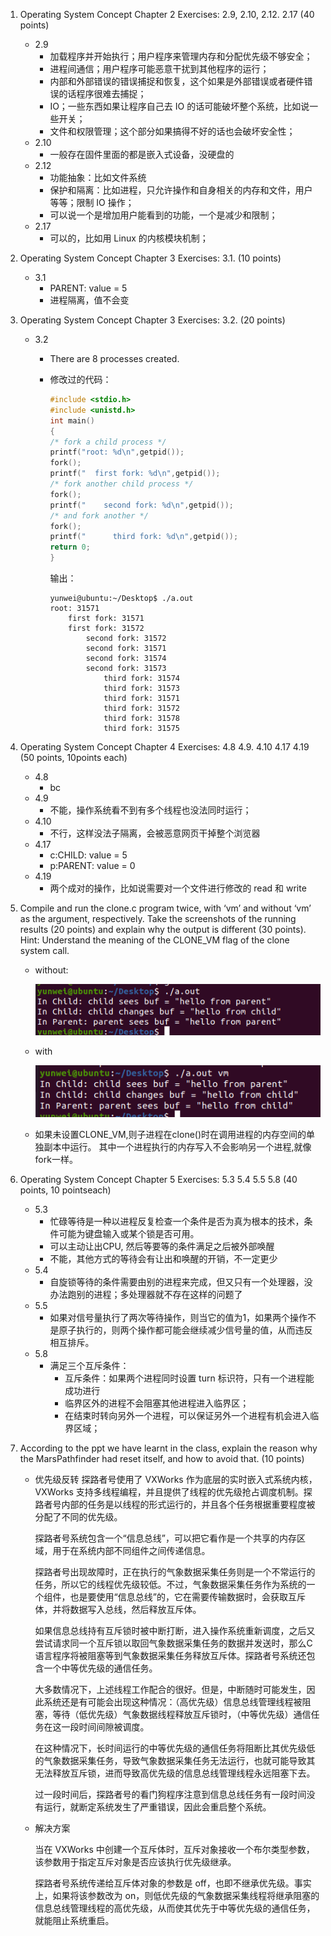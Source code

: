 1. Operating System Concept Chapter 2 Exercises: 2.9, 2.10, 2.12. 2.17 (40 points)

    - 2.9
      - 加载程序并开始执行；用户程序来管理内存和分配优先级不够安全；
      - 进程间通信；用户程序可能恶意干扰到其他程序的运行；
      - 内部和外部错误的错误捕捉和恢复，这个如果是外部错误或者硬件错误的话程序很难去捕捉；
      - IO；一些东西如果让程序自己去 IO 的话可能破坏整个系统，比如说一些开关；
      - 文件和权限管理；这个部分如果搞得不好的话也会破坏安全性；
    - 2.10
      - 一般存在固件里面的都是嵌入式设备，没硬盘的
    - 2.12
      - 功能抽象：比如文件系统
      - 保护和隔离：比如进程，只允许操作和自身相关的内存和文件，用户等等；限制 IO 操作；
      - 可以说一个是增加用户能看到的功能，一个是减少和限制；
    - 2.17
      - 可以的，比如用 Linux 的内核模块机制；

2. Operating System Concept Chapter 3 Exercises: 3.1. (10 points)

    - 3.1
      - PARENT: value = 5
      - 进程隔离，值不会变

3. Operating System Concept Chapter 3 Exercises: 3.2. (20 points)

    - 3.2
      - There are 8 processes created.
      - 修改过的代码：

        ```c
        #include <stdio.h>
        #include <unistd.h>
        int main()
        {
        /* fork a child process */
        printf("root: %d\n",getpid());
        fork();
        printf("  first fork: %d\n",getpid());
        /* fork another child process */
        fork();
        printf("    second fork: %d\n",getpid());
        /* and fork another */
        fork();
        printf("      third fork: %d\n",getpid());
        return 0;
        }
        ```

        输出：

        ```
        yunwei@ubuntu:~/Desktop$ ./a.out 
        root: 31571
            first fork: 31571
            first fork: 31572
                second fork: 31572
                second fork: 31571
                second fork: 31574
                second fork: 31573
                    third fork: 31574
                    third fork: 31573
                    third fork: 31571
                    third fork: 31572
                    third fork: 31578
                    third fork: 31575

        ```

4. Operating System Concept Chapter 4 Exercises: 4.8 4.9. 4.10 4.17 4.19 (50 points, 10points each)

    - 4.8
      - bc
    - 4.9
      - 不能，操作系统看不到有多个线程也没法同时运行；
    - 4.10
      - 不行，这样没法子隔离，会被恶意网页干掉整个浏览器
    - 4.17
      - c:CHILD: value = 5
      - p:PARENT: value = 0
    - 4.19
      - 两个成对的操作，比如说需要对一个文件进行修改的 read 和 write

5. Compile and run the clone.c program twice, with ‘vm’ and without ‘vm’ as the argument, respectively. Take the screenshots of the running results (20 points) and explain why the output is different (30 points). Hint: Understand the meaning of the CLONE_VM flag of the clone system call.

    - without:

      ![img](imgs/clone.png)

    - with

      ![img](imgs/clonevm.png)

    - 如果未设置CLONE_VM,则子进程在clone()时在调用进程的内存空间的单独副本中运行。 其中一个进程执行的内存写入不会影响另一个进程,就像fork一样。

6. Operating System Concept Chapter 5 Exercises: 5.3 5.4 5.5 5.8 (40 points, 10 pointseach)

    - 5.3
      - 忙碌等待是一种以进程反复检查一个条件是否为真为根本的技术，条件可能为键盘输入或某个锁是否可用。
      - 可以主动让出CPU, 然后等要等的条件满足之后被外部唤醒 
      - 不能，其他方式的等待会有让出和唤醒的开销，不一定更少
    - 5.4
      - 自旋锁等待的条件需要由别的进程来完成，但又只有一个处理器，没办法跑别的进程；多处理器就不存在这样的问题了
    - 5.5
      - 如果对信号量执行了两次等待操作，则当它的值为1，如果两个操作不是原子执行的，则两个操作都可能会继续减少信号量的值，从而违反相互排斥。
    - 5.8
      - 满足三个互斥条件：
        - 互斥条件：如果两个进程同时设置 turn 标识符，只有一个进程能成功进行
        - 临界区外的进程不会阻塞其他进程进入临界区；
        - 在结束时转向另外一个进程，可以保证另外一个进程有机会进入临界区域；

7. According to the ppt we have learnt in the class, explain the reason why the MarsPathfinder had reset itself, and how to avoid that. (10 points)

    - 优先级反转
        探路者号使用了 VXWorks 作为底层的实时嵌入式系统内核，VXWorks 支持多线程编程，并且提供了线程的优先级抢占调度机制。探路者号内部的任务是以线程的形式运行的，并且各个任务根据重要程度被分配了不同的优先级。

        探路者号系统包含一个“信息总线”，可以把它看作是一个共享的内存区域，用于在系统内部不同组件之间传递信息。

        探路者号出现故障时，正在执行的气象数据采集任务则是一个不常运行的任务，所以它的线程优先级较低。不过，气象数据采集任务作为系统的一个组件，也是要使用“信息总线”的，它在需要传输数据时，会获取互斥体，并将数据写入总线，然后释放互斥体。

        如果信息总线持有互斥锁时被中断打断，进入操作系统重新调度，之后又尝试请求同一个互斥锁以取回气象数据采集任务的数据并发送时，那么C语言程序将被阻塞等到气象数据采集任务释放互斥体。探路者号系统还包含一个中等优先级的通信任务。

        大多数情况下，上述线程工作配合的很好。但是，中断随时可能发生，因此系统还是有可能会出现这种情况：（高优先级）信息总线管理线程被阻塞，等待（低优先级）气象数据线程释放互斥锁时，（中等优先级）通信任务在这一段时间间隙被调度。

        在这种情况下，长时间运行的中等优先级的通信任务将阻断比其优先级低的气象数据采集任务，导致气象数据采集任务无法运行，也就可能导致其无法释放互斥锁，进而导致高优先级的信息总线管理线程永远阻塞下去。

        过一段时间后，探路者号的看门狗程序注意到信息总线任务有一段时间没有运行，就断定系统发生了严重错误，因此会重启整个系统。

    - 解决方案

        当在 VXWorks 中创建一个互斥体时，互斥对象接收一个布尔类型参数，该参数用于指定互斥对象是否应该执行优先级继承。

        探路者号系统传递给互斥体对象的参数是 off，也即不继承优先级。事实上，如果将该参数改为 on，则低优先级的气象数据采集线程将继承阻塞的信息总线管理线程的高优先级，从而使其优先于中等优先级的通信任务，就能阻止系统重启。